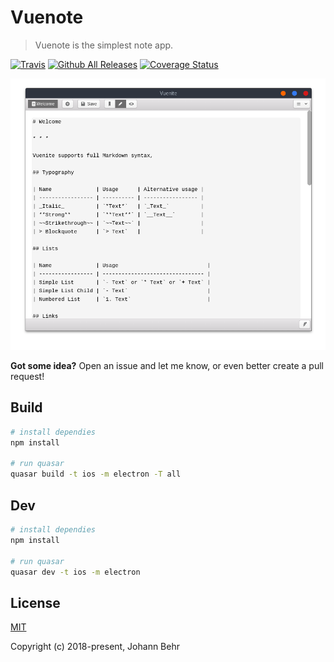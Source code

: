 # Vuenote

> Vuenote is the simplest note app.

[![Travis](https://img.shields.io/travis/ExNG/vuenote.svg)](https://travis-ci.org/ExNG/vuenote) [![Github All Releases](https://img.shields.io/github/downloads/ExNG/vuenote/total.svg)](http://github.com/ExNG/vuenote) [![Coverage Status](https://coveralls.io/repos/github/ExNG/vuenote/badge.svg?branch=master)](https://coveralls.io/github/ExNG/vuenote?branch=master)

![vuenote Screenshot](docs/vuenote.png)

**Got some idea?** Open an issue and let me know, or even better create a pull request!

## Build

```bash
# install dependies
npm install

# run quasar
quasar build -t ios -m electron -T all
```

## Dev

```bash
# install dependies
npm install

# run quasar
quasar dev -t ios -m electron
```

## License

[MIT](http://opensource.org/licenses/MIT)

Copyright (c) 2018-present, Johann Behr
